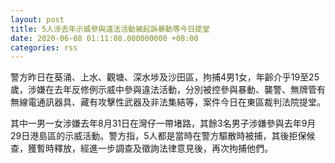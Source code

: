 ```yaml
---
layout: post
title: 5人涉去年示威參與違法活動被起訴暴動等今日提堂
date: 2020-06-08 01:11:08.000000000 +08:00
categories: rss
---
```


警方昨日在葵涌、上水、觀塘、深水埗及沙田區，拘捕4男1女，年齡介乎19至25歲，涉嫌在去年反修例示威中參與違法活動，分別被控參與暴動、襲警、無牌管有無線電通訊器具、藏有攻擊性武器及非法集結等，案件今日在東區裁判法院提堂。

其中一男一女涉嫌去年8月31日在灣仔一帶堵路，其餘3名男子涉嫌參與去年9月29日港島區的示威活動。警方指，5人都是當時在警方驅散時被捕，其後拒保候查，獲暫時釋放，經進一步調查及徵詢法律意見後，再次拘捕他們。
